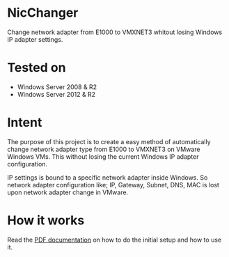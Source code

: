 # NicChanger
Change network adapter from E1000 to VMXNET3 whitout losing Windows IP adapter settings.

# Tested on
+ Windows Server 2008 & R2
+ Windows Server 2012 & R2

# Intent
The purpose of this project is to create a easy method of automatically change network adapter type from E1000 to VMXNET3 on VMware Windows VMs. This without losing the current Windows IP adapter configuration.

IP settings is bound to a specific network adapter inside Windows. So network adapter configuration like; IP, Gateway, Subnet, DNS, MAC is lost upon network adapter change in VMware.

# How it works
Read the [PDF documentation](https://github.com/fredrik444/NicChanger/blob/master/Setup_NicChanger.pdf) on how to do the initial setup and how to use it.
